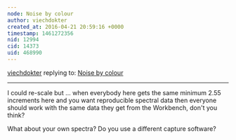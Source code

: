 ```yaml
---
node: Noise by colour
author: viechdokter
created_at: 2016-04-21 20:59:16 +0000
timestamp: 1461272356
nid: 12994
cid: 14373
uid: 468990
---
```




[viechdokter](../profile/viechdokter) replying to: [Noise by colour](../notes/viechdokter/04-17-2016/noise-by-colour)

----
I could re-scale but ... when everybody here gets the same minimum 2.55 increments here and you want reproducible spectral data then everyone should work with the same data they get from the Workbench, don't you think? 

What about your own spectra? Do you use a different capture software?